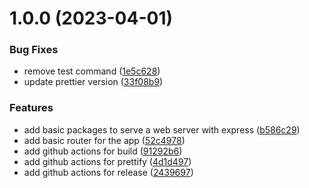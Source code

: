 # 1.0.0 (2023-04-01)


### Bug Fixes

* remove test command ([1e5c628](https://github.com/Prabeshpd/digital_wallet_server/commit/1e5c628af68bb03f1cd0567efefc714cfa16e55a))
* update prettier version ([33f08b9](https://github.com/Prabeshpd/digital_wallet_server/commit/33f08b92e1ec9988536cc33b27923290272baa67))


### Features

* add basic packages to serve a web server with express ([b586c29](https://github.com/Prabeshpd/digital_wallet_server/commit/b586c29bc4444ab9abebfa67c46b9314bb25a08a))
* add basic router for the app ([52c4978](https://github.com/Prabeshpd/digital_wallet_server/commit/52c4978cce12ab4dea7eb26241a607bcf790b0d7))
* add github actions for build ([91292b6](https://github.com/Prabeshpd/digital_wallet_server/commit/91292b643fd2ad197cccf1b627e3b00b0a1892ca))
* add github actions for prettify ([4d1d497](https://github.com/Prabeshpd/digital_wallet_server/commit/4d1d497a4366f19f44b9d1bce242f12bf514565d))
* add github actions for release ([2439697](https://github.com/Prabeshpd/digital_wallet_server/commit/2439697688cd6b791d9dd48eacc4d7aa3dc50fea))
